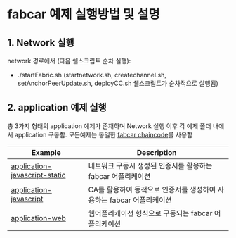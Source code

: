 # fabcar 예제 실행방법 및 설명

## 1. Network 실행

network 경로에서 (다음 쉘스크립트 순차 실행):

- ./startFabric.sh (startnetwork.sh, createchannel.sh, setAnchorPeerUpdate.sh, deployCC.sh 쉘스크립트가 순차적으로 실행됨)

## 2. application 예제 실행

총 3가지 형태의 application 예제가 존재하며 Network 실행 이후 각 예제 폴더 내에서 application 구동함. 모든예제는 동일한 [fabcar chaincode](chaincode)를 사용함

|  **Example** | **Description** |
| -----------|------------------------------|
| [application-javascript-static](application-javascript-static) | 네트워크 구동시 생성된 인증서를 활용하는 fabcar 어플리케이션 |
| [application-javascript](application-javascript-static) | CA를 활용하여 동적으로 인증서를 생성하여 사용하는 fabcar 어플리케이션 |
| [application-web](application-javascript-static) | 웹어플리케이션 형식으로 구동되는 fabcar 어플리케이션 |

